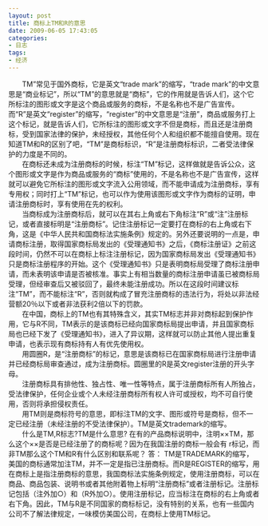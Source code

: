 ```yaml
---
layout: post
title: 商标上TM和R的意思
date: 2009-06-05 17:43:05
categories:
- 日志
tags:
- 经济
---
```


&nbsp;&nbsp;&nbsp;&nbsp;&nbsp;&nbsp;&nbsp;TM”常见于国外商标，它是英文“trade mark”的缩写，“trade mark”的中文意思是“商业标记”，所以“TM”的意思就是“商标”，它的作用就是告诉人们，这个它所标注的图形或文字是这个商品或服务的商标，不是名称也不是广告宣传。而“R”是英文“register”的缩写，“register”的中文意思是“注册”，商品或服务打上这个标记，就是告诉人们，它所标注的图形或文字不但是商标，而且还是注册商标，受到国家法律的保护，未经授权，其他任何个人和组织都不能擅自使用。现在知道TM和R的区别了吧，“TM”是商标标识，“R”是注册商标标识，二者受法律保护的力度是不同的。    
&nbsp;&nbsp;&nbsp;&nbsp;&nbsp;&nbsp;&nbsp;在商标还未成为注册商标的时候，标注“TM”标记，这样做就是告诉公众，这个图形或文字是作为商品或服务的“商标”使用的，不是名称也不是广告宣传，这样就可以避免它所标注的图形或文字流入公用领域，而不能申请成为注册商标，享有专用权；同时打上“TM”标记，也可以作为使用该图形或文字作为商标的证明，申请注册商标时，享有使用在先的权利。     
&nbsp;&nbsp;&nbsp;&nbsp;&nbsp;&nbsp;&nbsp;当商标成为注册商标后，就可以在其右上角或右下角标注“R”或“注”注册标记，或者直接标明是“注册商标”。记住注册标记一定要打在商标的右上角或右下角，这是《中华人民共和国商标法实施条例》规定的。另外还要说明的一点是，申请商标注册，取得国家商标局发出的《受理通知书》之后，《商标注册证》之前这段时间，仍然不可以在商标上标注注册标记，因为国家商标局发出《受理通知书》只是商标注册程序的开始。这个《受理通知书》只是表明商标局受理了商标注册申请，而未表明该申请是否被核准。事实上有相当数量的商标注册申请虽已被商标局受理，但经审查后又被驳回了，最终未能注册成功。所以在这段时间建议标注“TM”，而不能标注“R”，否则就构成了冒充注册商标的违法行为，将处以非法经营额20％以下或者非法获利2倍以下的罚款。    
&nbsp;&nbsp;&nbsp;&nbsp;&nbsp;&nbsp;&nbsp;在中国，商标上的TM也有其特殊含义，其实TM标志并非对商标起到保护作用，它与R不同，TM表示的是该商标已经向国家商标局提出申请，并且国家商标局也已经下发了《受理通知书》，进入了异议期，这样就可以防止其他人提出重复申请，也表示现有商标持有人有优先使用权。     
&nbsp;&nbsp;&nbsp;&nbsp;&nbsp;&nbsp;&nbsp;用圆圈R，是“注册商标”的标记，意思是该商标已在国家商标局进行注册申请并已经商标局审查通过，成为注册商标。圆圈里的R是英文register注册的开头字母。    
&nbsp;&nbsp;&nbsp;&nbsp;&nbsp;&nbsp;&nbsp;注册商标具有排他性、独占性、唯一性等特点，属于注册商标所有人所独占，受法律保护，任何企业或个人未经注册商标所有权人许可或授权，均不可自行使用，否则将承担侵权责任。    
&nbsp;&nbsp;&nbsp;&nbsp;&nbsp;&nbsp;&nbsp;用TM则是商标符号的意思，即标注TM的文字、图形或符号是商标，但不一定已经注册（未经注册的不受法律保护）。TM是英文trademark的缩写。    
&nbsp;&nbsp;&nbsp;&nbsp;&nbsp;&nbsp;&nbsp;什么是TM,R标志?TM是什么意思? 在有的产品商标说明中，注明××TM，那么这个××是否是已经注册了的商标呢？因为在我国注册的商标一般会有 r标记，而非TM那么这个TM和R有什么区别和联系呢？ 答： TM是TRADEMARK的缩写，美国的商标通常加注TM，并不一定是指已注册商标。而R是REGISTER的缩写，用在商标上是指注册商标的意思，我国商标法实施条例规定，使用注册商标，可以在商品、商品包装、说明书或者其他附着物上标明“注册商标”或者注册标记。注册标记包括（注外加○）和（R外加○）。使用注册标记，应当标注在商标的右上角或者右下角。因此，TM与R是不同国家的商标标记，没有特别的关系，也有一些国内公司不了解法律规定，一味模仿美国公司，在商标上使用TM标记。